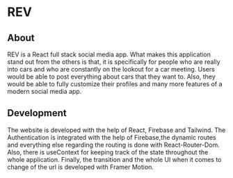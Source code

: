# REV

## About
REV is a React full stack social media app. What makes this application stand out from the others is that, it is specifically for people who are really into cars and who are constantly on the lookout for a car meeting. Users would be able to post everything about cars that they want to. Also, they would be able to fully customize their profiles and many more features of a modern social media app.

## Development 
The website is developed with the help of React, Firebase and Tailwind. The Authentication is integrated with the help of Firebase,the dynamic routes and everything else regarding the routing is done with React-Router-Dom. Also, there is useContext for keeping track of the state throughout the whole application. Finally, the transition and the whole UI when it comes to change of the url is developed with Framer Motion.